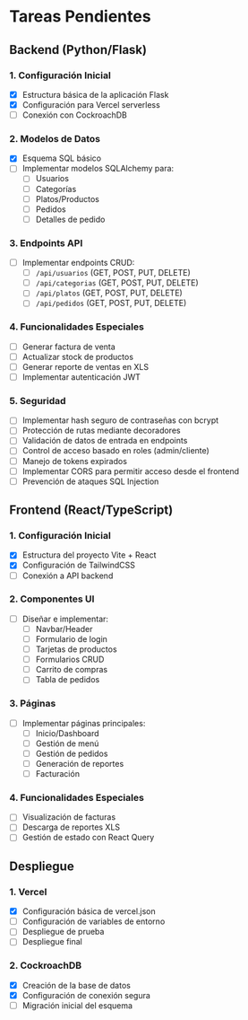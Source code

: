 # Tareas Pendientes

## Backend (Python/Flask)

### 1. Configuración Inicial
- [x] Estructura básica de la aplicación Flask
- [x] Configuración para Vercel serverless
- [ ] Conexión con CockroachDB

### 2. Modelos de Datos
- [x] Esquema SQL básico
- [ ] Implementar modelos SQLAlchemy para:
  - [ ] Usuarios
  - [ ] Categorías
  - [ ] Platos/Productos
  - [ ] Pedidos
  - [ ] Detalles de pedido

### 3. Endpoints API
- [ ] Implementar endpoints CRUD:
  - [ ] `/api/usuarios` (GET, POST, PUT, DELETE)
  - [ ] `/api/categorias` (GET, POST, PUT, DELETE)
  - [ ] `/api/platos` (GET, POST, PUT, DELETE)
  - [ ] `/api/pedidos` (GET, POST, PUT, DELETE)

### 4. Funcionalidades Especiales
- [ ] Generar factura de venta
- [ ] Actualizar stock de productos
- [ ] Generar reporte de ventas en XLS
- [ ] Implementar autenticación JWT

### 5. Seguridad
- [ ] Implementar hash seguro de contraseñas con bcrypt
- [ ] Protección de rutas mediante decoradores
- [ ] Validación de datos de entrada en endpoints
- [ ] Control de acceso basado en roles (admin/cliente)
- [ ] Manejo de tokens expirados
- [ ] Implementar CORS para permitir acceso desde el frontend
- [ ] Prevención de ataques SQL Injection

## Frontend (React/TypeScript)

### 1. Configuración Inicial
- [x] Estructura del proyecto Vite + React
- [x] Configuración de TailwindCSS
- [ ] Conexión a API backend

### 2. Componentes UI
- [ ] Diseñar e implementar:
  - [ ] Navbar/Header
  - [ ] Formulario de login
  - [ ] Tarjetas de productos
  - [ ] Formularios CRUD
  - [ ] Carrito de compras
  - [ ] Tabla de pedidos

### 3. Páginas
- [ ] Implementar páginas principales:
  - [ ] Inicio/Dashboard
  - [ ] Gestión de menú
  - [ ] Gestión de pedidos
  - [ ] Generación de reportes
  - [ ] Facturación

### 4. Funcionalidades Especiales
- [ ] Visualización de facturas
- [ ] Descarga de reportes XLS
- [ ] Gestión de estado con React Query

## Despliegue

### 1. Vercel
- [x] Configuración básica de vercel.json
- [ ] Configuración de variables de entorno
- [ ] Despliegue de prueba
- [ ] Despliegue final

### 2. CockroachDB
- [x] Creación de la base de datos
- [x] Configuración de conexión segura
- [ ] Migración inicial del esquema 
